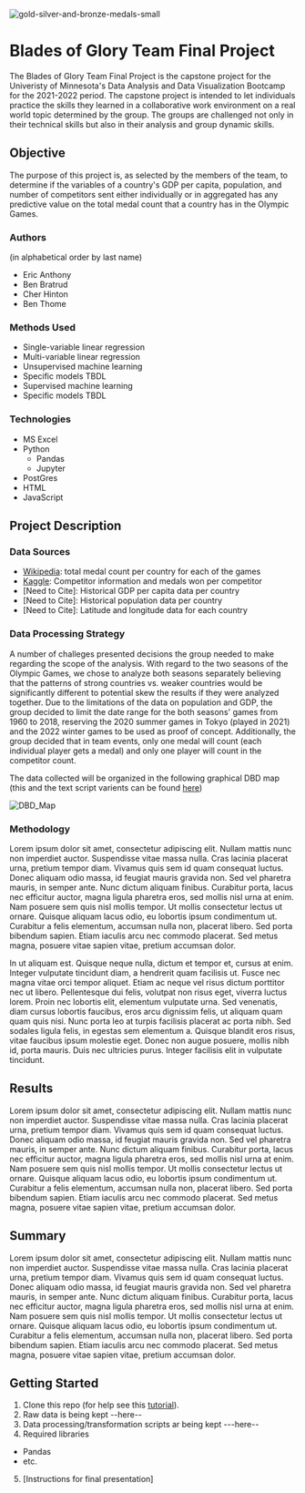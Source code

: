 ![gold-silver-and-bronze-medals-small](https://user-images.githubusercontent.com/91292960/153244286-9d3d860b-9218-4454-90ad-a9915d471ea5.jpg)
# Blades of Glory Team Final Project  

The Blades of Glory Team Final Project is the capstone project for the Univeristy of Minnesota's Data Analysis and Data Visualization Bootcamp for the 2021-2022 period.
The capstone project is intended to let individuals practice the skills they learned in a collaborative work environment on a real world topic determined by the group. The
groups are challenged not only in their technical skills but also in their analysis and group dynamic skills.

## Objective
The purpose of this project is, as selected by the members of the team, to determine if the variables of a country's GDP per capita, population, and number of competitors sent either individually or in aggregated has any predictive value on the total medal count that a country has in the Olympic Games.

### Authors

(in alphabetical order by last name)
* Eric Anthony
* Ben Bratrud
* Cher Hinton
* Ben Thome

### Methods Used
* Single-variable linear regression
* Multi-variable linear regression
* Unsupervised machine learning
 * Specific models TBDL
* Supervised machine learning
 * Specific models TBDL

### Technologies
* MS Excel
* Python
  * Pandas
  * Jupyter
* PostGres
* HTML
* JavaScript

## Project Description

### Data Sources
* [Wikipedia](http://www.wikipedia.com):  total medal count per country for each of the games
* [Kaggle](https://www.kaggle.com/heesoo37/120-years-of-olympic-history-athletes-and-results/discussion/264987): Competitor information and medals won per competitor 
* [Need to Cite]:  Historical GDP per capita data per country
* [Need to Cite]:  Historical population data per country
* [Need to Cite]:  Latitude and longitude data for each country

### Data Processing Strategy
A number of challeges presented decisions the group needed to make regarding the scope of the analysis.  With regard to the two seasons of the Olympic Games, we chose to
analyze both seasons separately believing that the patterns of strong countries vs. weaker countries would be significantly different to potential skew the results if they
were analyzed together.  Due to the limitations of the data on population and GDP, the group decided to limit the date range for the both seasons' games from 1960 to 2018,
reserving the 2020 summer games in Tokyo (played in 2021) and the 2022 winter games to be used as proof of concept.  Additionally, the group decided that in team events,
only one medal will count (each individual player gets a medal) and only one player will count in the competitor count.

The data collected will be organized in the following graphical DBD map (this and the text script varients can be found [here](/DataBaseMap))

![DBD_Map](https://user-images.githubusercontent.com/91292960/153470074-23bac4ff-39b2-4736-8f55-4a30de3c2467.png)


### Methodology

Lorem ipsum dolor sit amet, consectetur adipiscing elit. Nullam mattis nunc non imperdiet auctor. Suspendisse vitae massa nulla. Cras lacinia placerat urna, pretium tempor diam. Vivamus quis sem id quam consequat luctus. Donec aliquam odio massa, id feugiat mauris gravida non. Sed vel pharetra mauris, in semper ante. Nunc dictum aliquam finibus. Curabitur porta, lacus nec efficitur auctor, magna ligula pharetra eros, sed mollis nisl urna at enim. Nam posuere sem quis nisl mollis tempor. Ut mollis consectetur lectus ut ornare. Quisque aliquam lacus odio, eu lobortis ipsum condimentum ut. Curabitur a felis elementum, accumsan nulla non, placerat libero. Sed porta bibendum sapien. Etiam iaculis arcu nec commodo placerat. Sed metus magna, posuere vitae sapien vitae, pretium accumsan dolor.

In ut aliquam est. Quisque neque nulla, dictum et tempor et, cursus at enim. Integer vulputate tincidunt diam, a hendrerit quam facilisis ut. Fusce nec magna vitae orci tempor aliquet. Etiam ac neque vel risus dictum porttitor nec ut libero. Pellentesque dui felis, volutpat non risus eget, viverra luctus lorem. Proin nec lobortis elit, elementum vulputate urna. Sed venenatis, diam cursus lobortis faucibus, eros arcu dignissim felis, ut aliquam quam quam quis nisi. Nunc porta leo at turpis facilisis placerat ac porta nibh. Sed sodales ligula felis, in egestas sem elementum a. Quisque blandit eros risus, vitae faucibus ipsum molestie eget. Donec non augue posuere, mollis nibh id, porta mauris. Duis nec ultricies purus. Integer facilisis elit in vulputate tincidunt.

## Results

Lorem ipsum dolor sit amet, consectetur adipiscing elit. Nullam mattis nunc non imperdiet auctor. Suspendisse vitae massa nulla. Cras lacinia placerat urna, pretium tempor diam. Vivamus quis sem id quam consequat luctus. Donec aliquam odio massa, id feugiat mauris gravida non. Sed vel pharetra mauris, in semper ante. Nunc dictum aliquam finibus. Curabitur porta, lacus nec efficitur auctor, magna ligula pharetra eros, sed mollis nisl urna at enim. Nam posuere sem quis nisl mollis tempor. Ut mollis consectetur lectus ut ornare. Quisque aliquam lacus odio, eu lobortis ipsum condimentum ut. Curabitur a felis elementum, accumsan nulla non, placerat libero. Sed porta bibendum sapien. Etiam iaculis arcu nec commodo placerat. Sed metus magna, posuere vitae sapien vitae, pretium accumsan dolor.

## Summary

Lorem ipsum dolor sit amet, consectetur adipiscing elit. Nullam mattis nunc non imperdiet auctor. Suspendisse vitae massa nulla. Cras lacinia placerat urna, pretium tempor diam. Vivamus quis sem id quam consequat luctus. Donec aliquam odio massa, id feugiat mauris gravida non. Sed vel pharetra mauris, in semper ante. Nunc dictum aliquam finibus. Curabitur porta, lacus nec efficitur auctor, magna ligula pharetra eros, sed mollis nisl urna at enim. Nam posuere sem quis nisl mollis tempor. Ut mollis consectetur lectus ut ornare. Quisque aliquam lacus odio, eu lobortis ipsum condimentum ut. Curabitur a felis elementum, accumsan nulla non, placerat libero. Sed porta bibendum sapien. Etiam iaculis arcu nec commodo placerat. Sed metus magna, posuere vitae sapien vitae, pretium accumsan dolor.


## Getting Started
1.  Clone this repo (for help see this [tutorial](https://help.github.com/articles/cloning-a-repository/)).
2.  Raw data is being kept --here--
3.  Data processing/transformation scripts ar being kept ---here--
4.  Required libraries
  * Pandas
  * etc.
5.  [Instructions for final presentation]  
